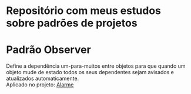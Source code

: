 # Repositório com meus estudos sobre padrões de projetos
# Padrão Observer
 Define a dependência um-para-muitos entre objetos para que quando um objeto mude de estado todos os seus dependentes sejam avisados e atualizados automaticamente.<br>
Aplicado no projeto: <a href="https://github.com/ValdemirPraxedes/Aprendendo-Design-Patterns/tree/master/Padr%C3%A3o%20Observer/Alarme">Alarme</a>
